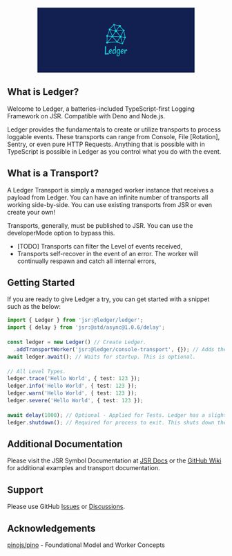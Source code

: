 <p align="center">
  <img style="border-radius=50%" height="150" src="./.github/asset/cover.png">
</p>

## What is Ledger?

Welcome to Ledger, a batteries-included TypeScript-first Logging Framework on JSR. Compatible with Deno and Node.js.

Ledger provides the fundamentals to create or utilize transports to process loggable events. These transports can range from Console, File [Rotation], Sentry, or even pure HTTP Requests. Anything that is possible with in TypeScript is possible in Ledger as you control what you do with the event.

## What is a Transport?

A Ledger Transport is simply a managed worker instance that receives a payload from Ledger. You can have an infinite number of transports all working side-by-side. You can use existing transports from JSR or even create your own!

Transports, generally, must be published to JSR. You can use the developerMode option to bypass this.

- [TODO] Transports can filter the Level of events received,
- Transports self-recover in the event of an error. The worker will continually respawn and catch all internal errors,

## Getting Started

If you are ready to give Ledger a try, you can get started with a snippet such as the below:

```ts
import { Ledger } from 'jsr:@ledger/ledger';
import { delay } from 'jsr:@std/async@1.0.6/delay';

const ledger = new Ledger() // Create Ledger.
  .addTransportWorker('jsr:@ledger/console-transport', {}); // Adds the default Console Transport.
await ledger.await(); // Waits for startup. This is optional.

// All Level Types.
ledger.trace('Hello World', { test: 123 });
ledger.info('Hello World', { test: 123 });
ledger.warn('Hello World', { test: 123 });
ledger.severe('Hello World', { test: 123 });

await delay(1000); // Optional - Applied for Tests. Ledger has a slight delay in logging.
ledger.shutdown(); // Required for process to exit. This shuts down the workers and auto recover process.
```

## Additional Documentation

Please visit the JSR Symbol Documentation at [JSR Docs](https://jsr.io/@ledger/ledger/doc) or the [GitHub Wiki](https://github.com/TSLedger/ledger/wiki) for additional examples and transport documentation.

## Support

Please use GitHub [Issues](https://github.com/TSLedger/ledger/issues) or [Discussions](https://github.com/TSLedger/ledger/discussions).

## Acknowledgements

[pinojs/pino](https://github.com/pinojs/pino) - Foundational Model and Worker Concepts
